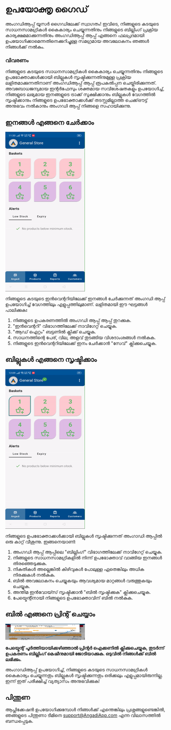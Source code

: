 # ഉപയോക്തൃ ഗൈഡ്

അംഗഡിആപ്പ് യൂസർ ഗൈഡിലേക്ക് സ്വാഗതം! ഇവിടെ, നിങ്ങളുടെ കടയുടെ സാധനസാമഗ്രികൾ കൈകാര്യം ചെയ്യുന്നതിനും നിങ്ങളുടെ ബില്ലിംഗ് പ്രക്രിയ കാര്യക്ഷമമാക്കുന്നതിനും അംഗഡിആപ്പ് ആപ്പ് എങ്ങനെ ഫലപ്രദമായി ഉപയോഗിക്കാമെന്നതിനെക്കുറിച്ചുള്ള സമഗ്രമായ അവലോകനം ഞങ്ങൾ നിങ്ങൾക്ക് നൽകും.

### വിവരണം

നിങ്ങളുടെ കടയുടെ സാധനസാമഗ്രികൾ കൈകാര്യം ചെയ്യുന്നതിനും നിങ്ങളുടെ ഉപഭോക്താക്കൾക്കായി ബില്ലുകൾ സൃഷ്ടിക്കുന്നതിനുമുള്ള പ്രക്രിയ ലളിതമാക്കുന്നതിനാണ് അംഗഡിആപ്പ് ആപ്പ് രൂപകൽപ്പന ചെയ്തിരിക്കുന്നത്. അവബോധജന്യമായ ഇന്റർഫേസും ശക്തമായ സവിശേഷതകളും ഉപയോഗിച്ച്, നിങ്ങളുടെ ലഭ്യമായ ഇനങ്ങളുടെ ട്രാക്ക് സൂക്ഷിക്കാനും ബില്ലുകൾ വേഗത്തിൽ സൃഷ്ടിക്കാനും നിങ്ങളുടെ ഉപഭോക്താക്കൾക്ക് തടസ്സമില്ലാത്ത ചെക്ക്ഔട്ട് അനുഭവം നൽകാനും അംഗഡി ആപ്പ് നിങ്ങളെ സഹായിക്കുന്നു.

## ഇനങ്ങൾ എങ്ങനെ ചേർക്കാം <br>

<div style="width: 250px; height: 500px; overflow: hidden;">
  <img src="/.vitepress/assets/add_item.gif" alt="Add Items" style="width: 100%; height: 100%;">
</div>

നിങ്ങളുടെ കടയുടെ ഇൻവെന്ററിയിലേക്ക് ഇനങ്ങൾ ചേർക്കുന്നത് അംഗഡി ആപ്പ് ഉപയോഗിച്ച് വേഗത്തിലും എളുപ്പത്തിലുമാണ്. ലളിതമായി ഈ ഘട്ടങ്ങൾ പാലിക്കുകഃ

1. നിങ്ങളുടെ ഉപകരണത്തിൽ അംഗഡി ആപ്പ് ആപ്പ് തുറക്കുക.
2. "ഇൻവെന്ററി" വിഭാഗത്തിലേക്ക് നാവിഗേറ്റ് ചെയ്യുക.
3. "ആഡ് ഐറ്റം" ബട്ടണിൽ ക്ലിക്ക് ചെയ്യുക.
4. സാധനത്തിന്റെ പേര്, വില, അളവ് തുടങ്ങിയ വിശദാംശങ്ങൾ നൽകുക.
5. നിങ്ങളുടെ ഇൻവെന്ററിയിലേക്ക് ഇനം ചേർക്കാൻ "സേവ്" ക്ലിക്കുചെയ്യുക.

## ബില്ലുകൾ എങ്ങനെ സൃഷ്ടിക്കാം<br>

<div style="width: 250px; height: 500px; overflow: hidden;">
  <img src="/.vitepress/assets/make_bill.gif" alt="Generate Bills" style="width: 100%; height: 100%;">
</div>


നിങ്ങളുടെ ഉപഭോക്താക്കൾക്കായി ബില്ലുകൾ സൃഷ്ടിക്കുന്നത് അംഗാഡി ആപ്പിൽ ഒരു കാറ്റ് വീശുന്നു. ഇങ്ങനെയാണ്ഃ

1. അംഗഡി ആപ്പ് ആപ്പിലെ "ബില്ലിംഗ്" വിഭാഗത്തിലേക്ക് നാവിഗേറ്റ് ചെയ്യുക.
2. നിങ്ങളുടെ സാധനസാമഗ്രികളിൽ നിന്ന് ഉപഭോക്താവ് വാങ്ങിയ ഇനങ്ങൾ തിരഞ്ഞെടുക്കുക.
3. നികുതികൾ അല്ലെങ്കിൽ കിഴിവുകൾ പോലുള്ള ഏതെങ്കിലും അധിക നിരക്കുകൾ നൽകുക.
4. ബിൽ അവലോകനം ചെയ്യുകയും ആവശ്യമായ മാറ്റങ്ങൾ വരുത്തുകയും ചെയ്യുക.
5. അന്തിമ ഇൻവോയ്സ് സൃഷ്ടിക്കാൻ "ബിൽ സൃഷ്ടിക്കുക" ക്ലിക്കുചെയ്യുക.
6. പേയ്മെന്റിനായി നിങ്ങളുടെ ഉപഭോക്താവിന് ബിൽ നൽകുക.


## ബിൽ എങ്ങനെ പ്രിന്റ് ചെയ്യാം <br>


<img src="/.vitepress/assets/7.jpeg" width="250" height="50">

**പേയ്മെന്റ് പൂർത്തിയായിക്കഴിഞ്ഞാൽ പ്രിന്റർ ഐക്കണിൽ ക്ലിക്കുചെയ്യുക, തുടർന്ന് ഉപകരണം ബില്ലിംഗ് മെഷീനുമായി ജോടിയാക്കുക. ഒടുവിൽ നിങ്ങൾക്ക് ബിൽ ലഭിക്കും.**



അംഗാഡിആപ്പ് ഉപയോഗിച്ച്, നിങ്ങളുടെ കടയുടെ സാധനസാമഗ്രികൾ കൈകാര്യം ചെയ്യുന്നതും ബില്ലുകൾ സൃഷ്ടിക്കുന്നതും ഒരിക്കലും എളുപ്പമായിരുന്നില്ല. ഇന്ന് ഇത് പരീക്ഷിച്ച് വ്യത്യാസം അനുഭവിക്കുക!

## പിന്തുണ

ആപ്ലിക്കേഷൻ ഉപയോഗിക്കുമ്പോൾ നിങ്ങൾക്ക് എന്തെങ്കിലും പ്രശ്നങ്ങളുണ്ടെങ്കിൽ, ഞങ്ങളുടെ പിന്തുണാ ടീമിനെ support@AngadiApp.com എന്ന വിലാസത്തിൽ ബന്ധപ്പെടുക.